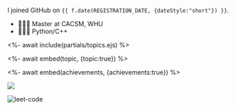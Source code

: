 I joined GitHub on `{{ f.date(REGISTRATION_DATE, {dateStyle:"short"}) }}`.

- 👨🏻‍🎓 Master at CACSM, WHU
- 🧑🏻‍💻 Python/C++

<%- await include(partials/topics.ejs) %>

<%- await embed(topic, {topic:true}) %>

<%- await embed(achievements, {achievements:true}) %>

<img src="https://github-readme-stats.vercel.app/api?username=scallions&show_icons=true&icon_color=CE1D2D&text_color=718096&bg_color=ffffff&hide_title=true" />

![leet-code](https://stats.justsong.cn/api/leetcode?username=scallions&cn=true)
